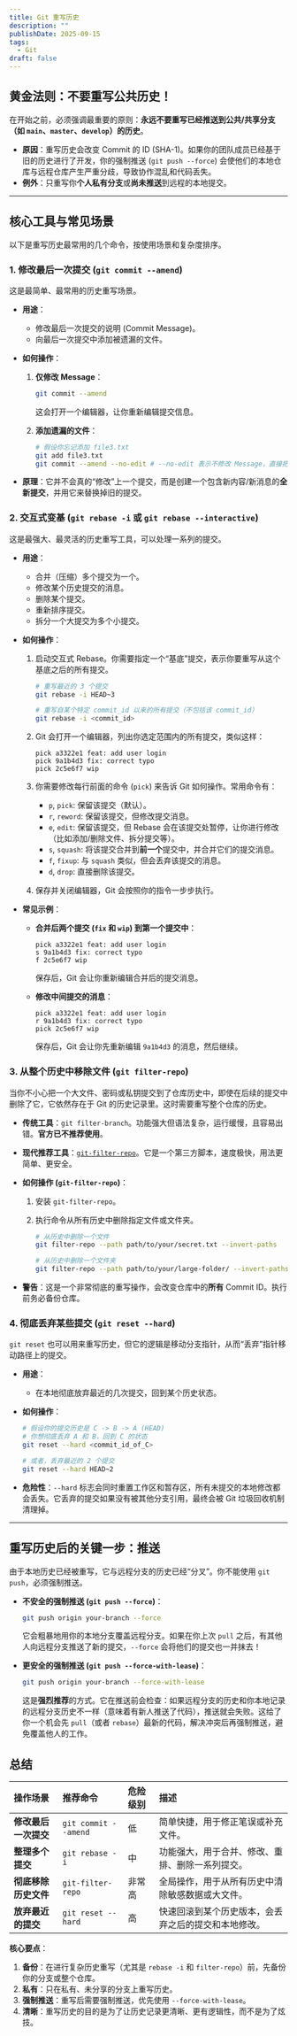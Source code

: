 ```yaml
---
title: Git 重写历史
description: ""
publishDate: 2025-09-15
tags:
  - Git
draft: false
---
```




## 黄金法则：不要重写公共历史！

在开始之前，必须强调最重要的原则：**永远不要重写已经推送到公共/共享分支（如 `main`、`master`、`develop`）的历史**。

*   **原因**：重写历史会改变 Commit 的 ID (SHA-1)。如果你的团队成员已经基于旧的历史进行了开发，你的强制推送 (`git push --force`) 会使他们的本地仓库与远程仓库产生严重分歧，导致协作混乱和代码丢失。
*   **例外**：只重写你**个人私有分支**或**尚未推送**到远程的本地提交。

---

## 核心工具与常见场景

以下是重写历史最常用的几个命令，按使用场景和复杂度排序。

### 1. 修改最后一次提交 (`git commit --amend`)

这是最简单、最常用的历史重写场景。

*   **用途**：
    * 修改最后一次提交的说明 (Commit Message)。
    * 向最后一次提交中添加被遗漏的文件。
*   **如何操作**：
    1.  **仅修改 Message**：

        ```bash
        git commit --amend
        ```

        这会打开一个编辑器，让你重新编辑提交信息。
    2.  **添加遗漏的文件**：

        ```bash
        # 假设你忘记添加 file3.txt
        git add file3.txt
        git commit --amend --no-edit # --no-edit 表示不修改 Message，直接把新文件加进去
        ```

*   **原理**：它并不会真的“修改”上一个提交，而是创建一个包含新内容/新消息的**全新提交**，并用它来替换掉旧的提交。

### 2. 交互式变基 (`git rebase -i` 或 `git rebase --interactive`)

这是最强大、最灵活的历史重写工具，可以处理一系列的提交。

*   **用途**：
    * 合并（压缩）多个提交为一个。
    * 修改某个历史提交的消息。
    * 删除某个提交。
    * 重新排序提交。
    * 拆分一个大提交为多个小提交。
*   **如何操作**：
    1.  启动交互式 Rebase。你需要指定一个“基底”提交，表示你要重写从这个基底之后的所有提交。

        ```bash
        # 重写最近的 3 个提交
        git rebase -i HEAD~3

        # 重写自某个特定 commit_id 以来的所有提交（不包括该 commit_id）
        git rebase -i <commit_id>
        ```

    2.  Git 会打开一个编辑器，列出你选定范围内的所有提交，类似这样：

        ```
        pick a3322e1 feat: add user login
        pick 9a1b4d3 fix: correct typo
        pick 2c5e6f7 wip
        ```

    3.  你需要修改每行前面的命令 (`pick`) 来告诉 Git 如何操作。常用命令有：
        *   `p`, `pick`: 保留该提交（默认）。
        *   `r`, `reword`: 保留该提交，但修改提交消息。
        *   `e`, `edit`: 保留该提交，但 Rebase 会在该提交处暂停，让你进行修改（比如添加/删除文件、拆分提交等）。
        *   `s`, `squash`: 将该提交合并到**前一个**提交中，并合并它们的提交消息。
        *   `f`, `fixup`: 与 `squash` 类似，但会丢弃该提交的消息。
        *   `d`, `drop`: 直接删除该提交。
    4.  保存并关闭编辑器，Git 会按照你的指令一步步执行。

*   **常见示例**：
    *   **合并后两个提交 (`fix` 和 `wip`) 到第一个提交中**：

        ```
        pick a3322e1 feat: add user login
        s 9a1b4d3 fix: correct typo
        f 2c5e6f7 wip
        ```

        保存后，Git 会让你重新编辑合并后的提交消息。
    *   **修改中间提交的消息**：

        ```
        pick a3322e1 feat: add user login
        r 9a1b4d3 fix: correct typo
        pick 2c5e6f7 wip
        ```

        保存后，Git 会让你先重新编辑 `9a1b4d3` 的消息，然后继续。

### 3. 从整个历史中移除文件 (`git filter-repo`)

当你不小心把一个大文件、密码或私钥提交到了仓库历史中，即使在后续的提交中删除了它，它依然存在于 Git 的历史记录里。这时需要重写整个仓库的历史。

*   **传统工具**：`git filter-branch`。功能强大但语法复杂，运行缓慢，且容易出错。**官方已不推荐使用**。
*   **现代推荐工具**：[`git-filter-repo`](https://github.com/newren/git-filter-repo)。它是一个第三方脚本，速度极快，用法更简单、更安全。

*   **如何操作 (`git-filter-repo`)**：
    1.  安装 `git-filter-repo`。
    2.  执行命令从所有历史中删除指定文件或文件夹。

        ```bash
        # 从历史中删除一个文件
        git filter-repo --path path/to/your/secret.txt --invert-paths

        # 从历史中删除一个文件夹
        git filter-repo --path path/to/your/large-folder/ --invert-paths
        ```

*   **警告**：这是一个非常彻底的重写操作，会改变仓库中的**所有** Commit ID。执行前务必备份仓库。

### 4. 彻底丢弃某些提交 (`git reset --hard`)

`git reset` 也可以用来重写历史，但它的逻辑是移动分支指针，从而“丢弃”指针移动路径上的提交。

*   **用途**：
    * 在本地彻底放弃最近的几次提交，回到某个历史状态。
*   **如何操作**：

    ```bash
    # 假设你的提交历史是 C -> B -> A (HEAD)
    # 你想彻底丢弃 A 和 B，回到 C 的状态
    git reset --hard <commit_id_of_C>

    # 或者，丢弃最近的 2 个提交
    git reset --hard HEAD~2
    ```

*   **危险性**：`--hard` 标志会同时重置工作区和暂存区，所有未提交的本地修改都会丢失。它丢弃的提交如果没有被其他分支引用，最终会被 Git 垃圾回收机制清理掉。

---

## 重写历史后的关键一步：推送

由于本地历史已经被重写，它与远程分支的历史已经“分叉”。你不能使用 `git push`，必须强制推送。

*   **不安全的强制推送 (`git push --force`)**：

    ```bash
    git push origin your-branch --force
    ```

    它会粗暴地用你的本地分支覆盖远程分支。如果在你上次 `pull` 之后，有其他人向远程分支推送了新的提交，`--force` 会将他们的提交也一并抹去！

*   **更安全的强制推送 (`git push --force-with-lease`)**：

    ```bash
    git push origin your-branch --force-with-lease
    ```

    这是**强烈推荐**的方式。它在推送前会检查：如果远程分支的历史和你本地记录的远程分支历史不一样（意味着有新人推送了代码），推送就会失败。这给了你一个机会先 `pull`（或者 `rebase`）最新的代码，解决冲突后再强制推送，避免覆盖他人的工作。

## 总结

| 操作场景 | 推荐命令 | 危险级别 | 描述 |
| :--- | :--- | :--- | :--- |
| **修改最后一次提交** | `git commit --amend` | 低 | 简单快捷，用于修正笔误或补充文件。 |
| **整理多个提交** | `git rebase -i` | 中 | 功能强大，用于合并、修改、重排、删除一系列提交。 |
| **彻底移除历史文件** | `git-filter-repo` | 非常高 | 全局操作，用于从所有历史中清除敏感数据或大文件。 |
| **放弃最近的提交** | `git reset --hard` | 高 | 快速回滚到某个历史版本，会丢弃之后的提交和本地修改。 |

**核心要点**：
1.  **备份**：在进行复杂历史重写（尤其是 `rebase -i` 和 `filter-repo`）前，先备份你的分支或整个仓库。
2.  **私有**：只在私有、未分享的分支上重写历史。
3.  **强制推送**：重写后需要强制推送，优先使用 `--force-with-lease`。
4.  **清晰**：重写历史的目的是为了让历史记录更清晰、更有逻辑性，而不是为了炫技。